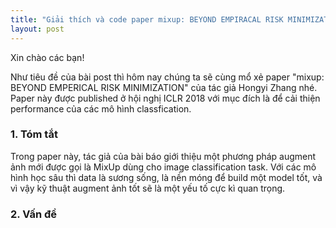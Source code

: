 ```yaml
---
title: "Giải thích và code paper mixup: BEYOND EMPIRACAL RISK MINIMIZATION với PyTorch "
layout: post
---
```



Xin chào các bạn!

Như tiêu đề của bài post thì hôm nay chúng ta sẽ cùng mổ xẻ paper "mixup: BEYOND EMPERICAL RISK MINIMIZATION" của tác giả Hongyi Zhang nhé. Paper này được published ở hội nghị ICLR 2018 với mục đích là để cải thiện performance của các mô hình classfication. 

### 1. Tóm tắt
Trong paper này, tác giả của bài báo giới thiệu một phương pháp augment ảnh mới được gọi là MixUp dùng cho image classification task. Với các mô hình học sâu thì data là sương sống, là nền móng để build một model tốt, và vì vậy kỹ thuật augment ảnh tốt sẽ là một yếu tố cực kì quan trọng.

### 2. Vấn đề
